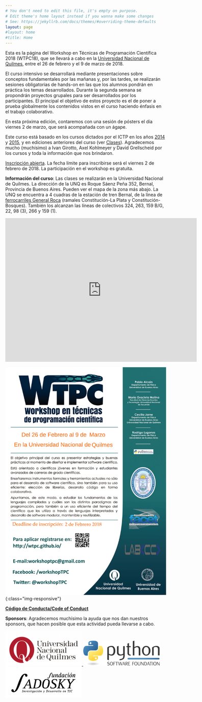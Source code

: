 ```yaml
---
# You don't need to edit this file, it's empty on purpose.
# Edit theme's home layout instead if you wanna make some changes
# See: https://jekyllrb.com/docs/themes/#overriding-theme-defaults
layout: page 
#layout: home
#title: Home
---
```


Esta es la página del Workshop en Técnicas de Programación Científica
2018 (WTPC18), que se llevará a cabo en la [Universidad Nacional de
Quilmes](https://www.google.com.ar/maps/place/Universidad+Nacional+de+Quilmes/@-34.7065604,-58.2807164,17z/data=!3m1!4b1!4m5!3m4!1s0x95a331fe293db393:0x2a0a79e3ff445dfe!8m2!3d-34.7065604!4d-58.2785224),
entre el 26 de febrero y el 9 de marzo de 2018.

El curso intensivo se desarrollará mediante presentaciones sobre
conceptos fundamentales por las mañanas y, por las tardes, se
realizarán sesiones obligatorias de hands-on en las que los alumnos
pondrán en práctica los temas desarrollados. Durante la segunda semana
se propondrán proyectos grupales para ser desarrollados por los
participantes. El principal el objetivo de estos proyecto es el de
poner a prueba globalmente los contenidos vistos en el curso haciendo
énfasis en el trabajo colaborativo.

En esta próxima edición, contaremos con una sesión de pósters el día
viernes 2 de marzo, que será acompañada con un ágape.

Este curso está basado en los cursos dictados por el ICTP en los años
[2014](http://indico.ictp.it/event/a13190) y
[2015](http://indico.ictp.it/event/a14258/), y en ediciones anteriores
del curso (ver [Clases](/clases/)). Agradecemos mucho (muchísimo) a
Ivan Girotto, Axel Kohlmeyer y David Grellscheid por los cursos y toda
la información que nos brindaron.

[Inscripción abierta](/registrarse/). La fecha límite para inscribirse
será el viernes 2 de febrero de 2018. La participación en el workshop
es gratuita.

<!--[Inscripción cerrada](/registrarse/). La inscripción se abrirá a fines
del 2017. La participación en el workshop es gratuita.-->

<!---[**Información de alojamientos**](/WTPC17_HOTELES_TUCUMAN.pdf) en San Miguel de Tucumán.-->

**Información del curso**: Las clases se realizarán en la Universidad
Nacional de Quilmes.  La dirección de la UNQ es Roque Sáenz Peña 352,
Bernal, Provincia de Buenos Aires. Pueden ver el mapa de la zona más
abajo. La UNQ se encuentra a 4 cuadras de la estación de tren Bernal,
de la línea de [ferrocarriles General
Roca](http://www.trenroca.com.ar/) (ramales Constitución-La Plata y
Constitución-Bosques). También los alcanzan las líneas de colectivos
324, 263, 159 B/G, 22, 98 (3), 266 y 159 (1).
<iframe src="https://www.google.com/maps/embed?pb=!1m18!1m12!1m3!1d3279.9109978062884!2d-58.28093639032491!3d-34.70742473094307!2m3!1f0!2f0!3f0!3m2!1i1024!2i768!4f13.1!3m3!1m2!1s0x95a331fe293db393%3A0x2a0a79e3ff445dfe!2sUniversidad+Nacional+de+Quilmes!5e0!3m2!1ses-419!2sar!4v1496862909147" width="600" height="450" frameborder="0" style="border:0" allowfullscreen></iframe>

![poster](/img/poster2018.jpg){:class="img-responsive"}


[**Código de Conducta/Code of Conduct**](/code_of_conduct.pdf)


**Sponsors**: Agradecemos muchísimo la ayuda que nos dan nuestros
  sponsors, que hacen posible que esta actividad pueda llevarse a
  cabo.

<a href="http://www.unq.edu.ar/">
   <img src="/img/sponsors/logo-unq-alta-calidad.jpg" alt="UNQ" style="width: 240px;"/>
</a>
<a href="https://www.python.org/psf/">
   <img src="/img/sponsors/psf-logo-narrow-256x84-alpha.png" alt="PSF" style="width: 240px;"/>
</a>
<a href="http://www.fundacionsadosky.org.ar/">
   <img src="/img/sponsors/logo_fundacionsadosky.png" alt="FS" style="width: 240px;"/>
</a>

